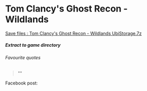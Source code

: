 # Tom Clancy's Ghost Recon - Wildlands
[Save files : Tom Clancy's Ghost Recon - Wildlands UbiStorage.7z](UbiStorage.7z?raw=true)
<br/>
##### Extract to game directory

###### Favourite quotes
> ""

Facebook post: 